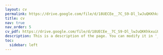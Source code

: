 ```yaml
---
layout: cv
permalink: https://drive.google.com/file/d/18UECEe__7C_S9-Dl_lwJuQKKhkxuiU74/view #/cv/
title: cv
nav: true
nav_order: 5
cv_pdf: https://drive.google.com/file/d/18UECEe__7C_S9-Dl_lwJuQKKhkxuiU74/view # you can also use external links here
description: This is a description of the page. You can modify it in '_pages/cv.md'. You can also change or remove the top pdf download button.
toc:
  sidebar: left
---
```

<script>
  window.location.href = "{{ 'https://drive.google.com/file/d/18UECEe__7C_S9-Dl_lwJuQKKhkxuiU74/view' | relative_url }}";
</script>